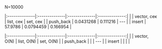 N=10000

|:--------------|:--------------|:--------------|:--------------:|
|               | vector, сек   | list, сек     | set, сек       |
| push_back     | 0.0431268     | 0.111216      |      ---       |
| insert        | 57.9786       | 0.0794459     | 0.166954       |


|:--------------|:--------------|:--------------|:--------------:|
|               | vector, O(N)  | list, O(N)    | set, O(N)      |
| push_back     |      |      |      ---       |
| insert        |      |      |       |